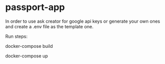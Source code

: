 # passport-app
In order to use ask creator for google api keys or generate your own ones and create a .env file as the template one.

Run steps:

docker-compose build

docker-compose up
